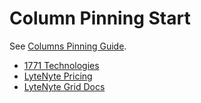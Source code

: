 # Column Pinning Start

See [Columns Pinning Guide](https://1771technologies.com/docs/column-pinning).

- [1771 Technologies](https://1771technologies.com)
- [LyteNyte Pricing](https://1771technologies.com/pricing)
- [LyteNyte Grid Docs](https://1771technologies.com/docs/intro-getting-started)
